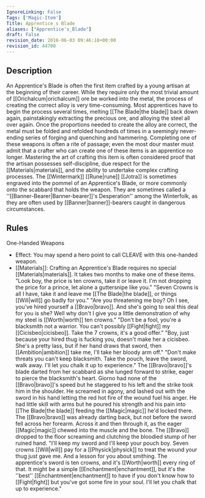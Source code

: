 ```yaml
---
IgnoreLinking: False
Tags: ['Magic-Item']
Title: Apprentice_s Blade
aliases: ["Apprentice's_Blade"]
draft: False
revision_date: 2016-06-03 09:46:18+00:00
revision_id: 44700
---
```


## Description
An Apprentice's Blade is often the first item crafted by a young artisan at the beginning of their career. While they require only the most trivial amount of [[Orichalcum|orichalcum]] ore be worked into the metal, the process of creating the correct alloy is very time-consuming. Most apprentices have to begin the process several times, melting [[The Blade|the blade]] back down again, painstakingly extracting the precious ore, and alloying the steel all over again. Once the proportions needed to create the alloy are correct, the metal must be folded and refolded hundreds of times in a seemingly never-ending series of forging and quenching and hammering. 
Completing one of these weapons is often a rite of passage; even the most dour master must admit that a crafter who can create one of these items is an apprentice no longer. Mastering the art of crafting this item is often considered proof that the artisan possesses self-discipline, due respect for the [[Materials|materials]], and the ability to undertake complex crafting processes.
The [[Wintermark]] [[Rune|rune]] [[Jotra]] is sometimes engraved into the pommel of an Apprentice's Blade, or more commonly onto the scabbard that holds the weapon. They are sometimes called a ''[[Banner-Bearer|Banner-bearer]]'s Desperation'' among the Winterfolk, as they are often used by [[Banner|banner]]-bearers caught in dangerous circumstances.
## Rules
One-Handed Weapons
* Effect: You may spend a hero point to call CLEAVE with this one-handed weapon.
* [[Materials]]: Crafting an Apprentice's Blade requires no special [[Materials|materials]]. It takes two months to make one of these items.
"Look boy, the price is ten crowns, take it or leave it. I'm not dropping the price for a prince, let alone a guttersnipe like you."
"Seven Crowns is all I have, take it and leave me [[The Blade|the blade]], or things [[Will|will]] go badly for you."
"Are you threatening me boy? Oh I see, you've hired yourself a [[Bravo|bravo]]. And she's going to seal this deal for you is she? Well why don't I give you a little demonstration of why my steel is [[Worth|worth]] ten crowns."
"Don't be a fool, you're a blacksmith not a warrior. You can't possibly [[Fight|fight]] my [[Cicisbeo|cicisbeo]]. Take the 7 crowns, it's a good offer."
"Boy, just because your hired thug is fucking you, doesn't make her a cicisbeo. She's a pretty lass, but if her hand draws that sword, then [[Ambition|ambition]] take me, I'll take her bloody arm off."
"Don't make threats you can't keep blacksmith. Take the pouch, leave the sword, walk away. I'll let you chalk it up to experience."
The [[Bravo|bravo]]'s blade darted from her scabbard as she lunged forward to strike, eager to pierce the blacksmith's heart. Giorno had none of the [[Bravo|bravo]]'s speed but he staggered to his left and the strike took him in the shoulder. He screamed in agony, and lashed out with the sword in his hand letting the red hot fire of the wound fuel his anger. He had little skill with arms but he poured his strength and his pain into [[The Blade|the blade]] feeding the [[Magic|magic]] he'd locked there. The [[Bravo|bravo]] was already darting back, but not before the sword fell across her forearm. Across it and then through it, as the eager [[Magic|magic]] chewed into the muscle and the bone. The [[Bravo]] dropped to the floor screaming and clutching the bloodied stump of her ruined hand.
"I'll keep my sword and I'll keep your pouch boy. Seven crowns [[Will|will]] pay for a [[Physick|physick]] to treat the wound your thug just gave me. And a lesson for you about smithing. The apprentice's sword is ten crowns, and it's [[Worth|worth]] every ring of that. It might be a simple [[Enchantment|enchantment]], but it's the ''best'' [[Enchantment|enchantment]] to have if you don't know how to [[Fight|fight]] but you've got some fire in your soul. I'll let you chalk that up to experience."